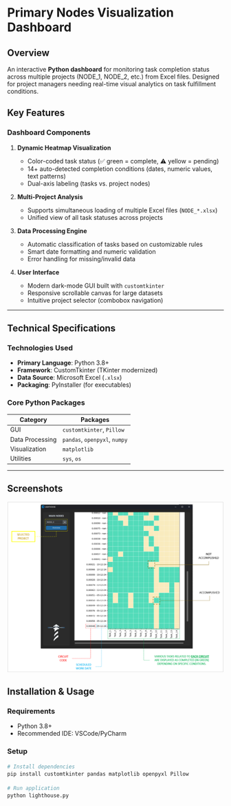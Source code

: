 # Primary Nodes Visualization Dashboard

## Overview
An interactive **Python dashboard** for monitoring task completion status across multiple projects (NODE_1, NODE_2, etc.) from Excel files. Designed for project managers needing real-time visual analytics on task fulfillment conditions.

## **Key Features**

### **Dashboard Components**
1. **Dynamic Heatmap Visualization**
   - Color-coded task status (✅ green = complete, ⚠️ yellow = pending)
   - 14+ auto-detected completion conditions (dates, numeric values, text patterns)
   - Dual-axis labeling (tasks vs. project nodes)

2. **Multi-Project Analysis**
   - Supports simultaneous loading of multiple Excel files (`NODE_*.xlsx`)
   - Unified view of all task statuses across projects

3. **Data Processing Engine**
   - Automatic classification of tasks based on customizable rules
   - Smart date formatting and numeric validation
   - Error handling for missing/invalid data

4. **User Interface**
   - Modern dark-mode GUI built with `customtkinter`
   - Responsive scrollable canvas for large datasets
   - Intuitive project selector (combobox navigation)

---

## **Technical Specifications**

### **Technologies Used**
- **Primary Language**: Python 3.8+
- **Framework**: CustomTkinter (TKinter modernized)
- **Data Source**: Microsoft Excel (`.xlsx`)
- **Packaging**: PyInstaller (for executables)

### **Core Python Packages**
| Category         | Packages                          |
|------------------|-----------------------------------|
| GUI              | `customtkinter`, `Pillow`         |
| Data Processing  | `pandas`, `openpyxl`, `numpy`     |
| Visualization    | `matplotlib`                      |
| Utilities        | `sys`, `os`                       |

---

## **Screenshots**
![Main Screenshot](main_screenshot.png)

## **Installation & Usage**

### **Requirements**
- Python 3.8+
- Recommended IDE: VSCode/PyCharm

### **Setup**
```bash
# Install dependencies
pip install customtkinter pandas matplotlib openpyxl Pillow

# Run application
python lighthouse.py
